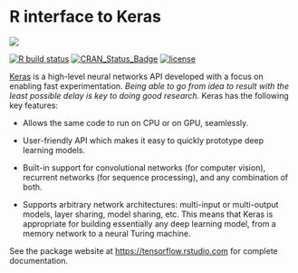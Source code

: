 # R interface to Keras

![](https://s3.amazonaws.com/keras.io/img/keras-logo-2018-large-1200.png)

[![R build status](https://github.com/rstudio/keras/workflows/R-CMD-check/badge.svg)](https://github.com/rstudio/keras/actions?workflow=R-CMD-check)
[![CRAN_Status_Badge](https://www.r-pkg.org/badges/version/keras)](https://cran.r-project.org/package=keras)
[![license](https://img.shields.io/github/license/mashape/apistatus.svg?maxAge=2592000)](https://github.com/fchollet/keras/blob/master/LICENSE)

[Keras](https://keras.io/) is a high-level neural networks API developed with a focus on enabling fast experimentation. *Being able to go from idea to result with the least possible delay is key to doing good research.* Keras has the following key features:

- Allows the same code to run on CPU or on GPU, seamlessly.

- User-friendly API which makes it easy to quickly prototype deep learning models.

- Built-in support for convolutional networks (for computer vision), recurrent networks (for sequence processing), and any combination of both.

- Supports arbitrary network architectures: multi-input or multi-output models, layer sharing, model sharing, etc. This means that Keras is appropriate for building essentially any deep learning model, from a memory network to a neural Turing machine.

See the package website at <https://tensorflow.rstudio.com> for complete documentation.

